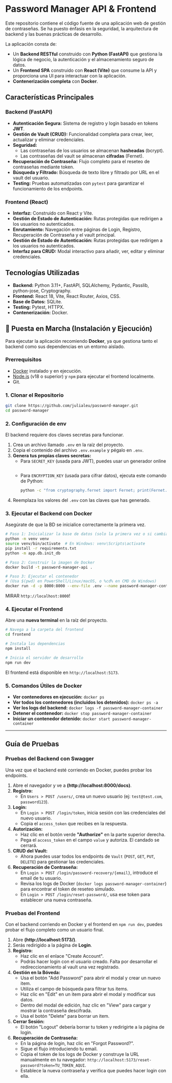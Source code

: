 # Password Manager API & Frontend

Este repositorio contiene el código fuente de una aplicación web de gestión de contraseñas. Se ha puesto énfasis en la seguridad, la arquitectura de backend y las buenas prácticas de desarrollo.

La aplicación consta de:
- Un **Backend RESTful** construido con **Python (FastAPI)** que gestiona la lógica de negocio, la autenticación y el almacenamiento seguro de datos.
- Un **Frontend SPA** construido con **React (Vite)** que consume la API y proporciona una UI para interactuar con la aplicación.
- **Contenerización completa** con **Docker**.

## Características Principales

### Backend (FastAPI)
- **Autenticación Segura:** Sistema de registro y login basado en tokens **JWT**.
- **Gestión de Vault (CRUD):** Funcionalidad completa para crear, leer, actualizar y eliminar credenciales.
- **Seguridad:**
    - Las contraseñas de los usuarios se almacenan **hasheadas** (bcrypt).
    - Las contraseñas del vault se almacenan **cifradas** (Fernet).
- **Recuperación de Contraseña:** Flujo completo para el reseteo de contraseñas mediante token.
- **Búsqueda y Filtrado:** Búsqueda de texto libre y filtrado por URL en el vault del usuario.
- **Testing:** Pruebas automatizadas con `pytest` para garantizar el funcionamiento de los endpoints.

### Frontend (React)
- **Interfaz:** Construido con React y Vite.
- **Gestión de Estado de Autenticación:** Rutas protegidas que redirigen a los usuarios no autenticados.
- **Enrutamiento:** Navegación entre páginas de Login, Registro, Recuperación de Contraseña y el vault principal.
- **Gestión de Estado de Autenticación:** Rutas protegidas que redirigen a los usuarios no autenticados.
- **Interfaz para CRUD:** Modal interactivo para añadir, ver, editar y eliminar credenciales.

## Tecnologías Utilizadas

- **Backend:** Python 3.11+, FastAPI, SQLAlchemy, Pydantic, Passlib, python-jose, Cryptography.
- **Frontend:** React 18, Vite, React Router, Axios, CSS.
- **Base de Datos:** SQLite.
- **Testing:** Pytest, HTTPX.
- **Contenerización:** Docker.

## 🚀 Puesta en Marcha (Instalación y Ejecución)

Para ejecutar la aplicación recomiendo **Docker**, ya que gestiona tanto el backend como sus dependencias en un entorno aislado.

### Prerrequisitos
- [Docker](https://www.docker.com/products/docker-desktop/) instalado y en ejecución.
- [Node.js](https://nodejs.org/) (v18 o superior) y `npm` para ejecutar el frontend localmente.
- Git.

### 1. Clonar el Repositorio
```bash
git clone https://github.com/julialeu/password-manager.git
cd password-manager
```

### 2. Configuración de env
El backend requiere dos claves secretas para funcionar.
1.  Crea un archivo llamado `.env` en la raíz del proyecto.
2.  Copia el contenido del archivo `.env.example` y pégalo en  `.env`.
3.  **Genera tus propias claves secretas:**
    - Para `SECRET_KEY` (usada para JWT), puedes usar un generador online
      ```
    - Para `ENCRYPTION_KEY` (usada para cifrar datos), ejecuta este comando de Python:
      ```bash
      python -c "from cryptography.fernet import Fernet; print(Fernet.generate_key().decode())"
      ```
4.  Reemplaza los valores del `.env` con las claves que has generado.

### 3. Ejecutar el Backend con Docker
Asegúrate de que la BD se inicialice correctamente la primera vez.
```bash
# Paso 1: Inicializar la base de datos (solo la primera vez o si cambias los modelos)
python -m venv venv
source venv/bin/activate  # En Windows: venv\Scripts\activate
pip install -r requirements.txt
python -m app.db.init_db

# Paso 2: Construir la imagen de Docker
docker build -t password-manager-api .

# Paso 3: Ejecutar el contenedor
# (Usa $(pwd) en PowerShell/Linux/macOS, o %cd% en CMD de Windows)
docker run -d -p 8000:8000 --env-file .env --name password-manager-container -v "$(pwd)/password_manager.db:/app/password_manager.db" password-manager-api
```
MIRAR `http://localhost:8000`!

### 4. Ejecutar el Frontend
Abre una **nueva terminal** en la raíz del proyecto.
```bash
# Navega a la carpeta del frontend
cd frontend

# Instala las dependencias
npm install

# Inicia el servidor de desarrollo
npm run dev
```
El frontend está disponible en `http://localhost:5173`.

### 5. Comandos Útiles de Docker
- **Ver contenedores en ejecución:** `docker ps`
- **Ver todos los contenedores (incluidos los detenidos):** `docker ps -a`
- **Ver los logs del backend:** `docker logs -f password-manager-container`
- **Detener el contenedor:** `docker stop password-manager-container`
- **Iniciar un contenedor detenido:** `docker start password-manager-container`

---

## Guía de Pruebas

### Pruebas del Backend con Swagger

Una vez que el backend esté corriendo en Docker, puedes probar los endpoints.
1.  Abre el navegador y ve a **(http://localhost:8000/docs)**.
2.  **Registro:**
    - En `Users > POST /users/`, crea un nuevo usuario (ej: `test@test.com`, `password123`).
3.  **Login:**
    - En `Login > POST /login/token`, inicia sesión con las credenciales del nuevo usuario.
    - Copia el `access_token` que recibes en la respuesta.
4.  **Autorización:**
    - Haz clic en el botón verde **"Authorize"** en la parte superior derecha.
    - Pega el `access_token` en el campo `value` y autoriza. El candado se cerrará.
5.  **CRUD del Vault:**
    - Ahora puedes usar todos los endpoints de `Vault` (`POST`, `GET`, `PUT`, `DELETE`) para gestionar las credenciales.
6.  **Recuperación de Contraseña:**
    - En `Login > POST /login/password-recovery/{email}`, introduce el email de tu usuario.
    - Revisa los logs de Docker (`docker logs password-manager-container`) para encontrar el token de reseteo simulado.
    - En `Login > POST /login/reset-password/`, usa ese token para establecer una nueva contraseña.

### Pruebas del Frontend

Con el backend corriendo en Docker y el frontend en `npm run dev`, puedes probar el flujo completo como un usuario final.
1.  Abre **(http://localhost:5173/)**.
2.  Serás redirigido a la página de **Login**.
3.  **Registro:**
    - Haz clic en el enlace "Create Account".
    - Podrás hacer login con el usuario creado. Falta por desarrollar el redireccionamiento al vault una vez registrado.
4.  **Gestión en la Bóveda:**
    - Usa el botón "Add Password" para abrir el modal y crear un nuevo item.
    - Utiliza el campo de búsqueda para filtrar tus items.
    - Haz clic en "Edit" en un item para abrir el modal y modificar sus datos.
    - Dentro del modal de edición, haz clic en "View" para cargar y mostrar la contraseña descifrada.
    - Usa el botón "Delete" para borrar un item.
5.  **Cerrar Sesión:**
    - El botón "Logout" debería borrar tu token y redirigirte a la página de login.
6.  **Recuperación de Contraseña:**
    - En la página de login, haz clic en "Forgot Password?".
    - Sigue el flujo introduciendo tu email.
    - Copia el token de los logs de Docker y construye la URL manualmente en tu navegador: `http://localhost:5173/reset-password?token=TU_TOKEN_AQUI`.
    - Establece la nueva contraseña y verifica que puedes hacer login con ella.
